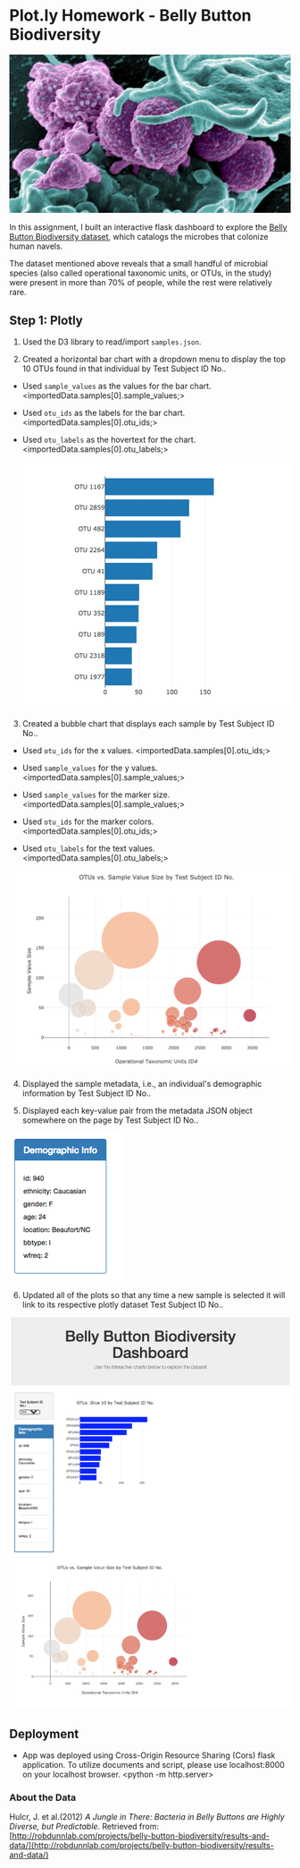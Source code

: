 # Plot.ly Homework - Belly Button Biodiversity

![Bacteria by filterforge.com](Images/Bacteria_0307_1280.jpg)

In this assignment, I built an interactive flask dashboard to explore the [Belly Button Biodiversity dataset](http://robdunnlab.com/projects/belly-button-biodiversity/), which catalogs the microbes that colonize human navels.

The dataset mentioned above reveals that a small handful of microbial species (also called operational taxonomic units, or OTUs, in the study) were present in more than 70% of people, while the rest were relatively rare. 

## Step 1: Plotly

1. Used the D3 library to read/import `samples.json`.

2. Created a horizontal bar chart with a dropdown menu to display the top 10 OTUs found in that individual by Test Subject ID No..

* Used `sample_values` as the values for the bar chart. <importedData.samples[0].sample_values;>

* Used `otu_ids` as the labels for the bar chart. <importedData.samples[0].otu_ids;>

* Used `otu_labels` as the hovertext for the chart. <importedData.samples[0].otu_labels;>

  ![bar Chart](Images/hw01.png)

3. Created a bubble chart that displays each sample by Test Subject ID No..

* Used `otu_ids` for the x values. <importedData.samples[0].otu_ids;>

* Used `sample_values` for the y values. <importedData.samples[0].sample_values;>

* Used `sample_values` for the marker size. <importedData.samples[0].sample_values;>

* Used `otu_ids` for the marker colors. <importedData.samples[0].otu_ids;>

* Used `otu_labels` for the text values. <importedData.samples[0].otu_labels;>

![Bubble Chart](Images/bubble_chart2.png)

4. Displayed the sample metadata, i.e., an individual's demographic information by Test Subject ID No..

5. Displayed each key-value pair from the metadata JSON object somewhere on the page by Test Subject ID No..

![hw](Images/hw03.png)

6. Updated all of the plots so that any time a new sample is selected it will link to its respective plotly dataset Test Subject ID No.. 

![hw](Images/dashboard_alex.png)

## Deployment

* App was deployed using Cross-Origin Resource Sharing (Cors) flask application. To utilize documents and script, please use localhost:8000 on your localhost browser. <python -m http.server>

### About the Data

Hulcr, J. et al.(2012) _A Jungle in There: Bacteria in Belly Buttons are Highly Diverse, but Predictable_. Retrieved from: [http://robdunnlab.com/projects/belly-button-biodiversity/results-and-data/](http://robdunnlab.com/projects/belly-button-biodiversity/results-and-data/)

